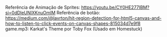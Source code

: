 Referência de Animação de Sprites:
https://youtu.be/CY0HE277IBM?si=0dDleUNlXKnuOmIM
Referência de botão:
https://medium.com/@lavrton/hit-region-detection-for-html5-canvas-and-how-to-listen-to-click-events-on-canvas-shapes-815034d7e9f8
game.mp3: Karkat's Theme por Toby Fox (Usado em Homestuck)